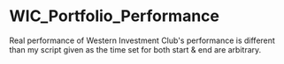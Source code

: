 # WIC_Portfolio_Performance

Real performance of Western Investment Club's performance is different than my script given as the time set for both start & end are arbitrary. 
